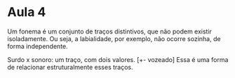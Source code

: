 Aula 4
======

Um fonema é um conjunto de traços distintivos, que não podem existir isoladamente. Ou seja, a labialidade, por exemplo, não ocorre sozinha, de forma independente.

Surdo x sonoro: um traço, com dois valores. [+- vozeado] Essa é uma forma de relacionar estruturalmente esses traços.
